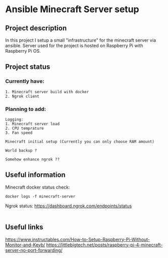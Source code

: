 # Ansible Minecraft Server setup
## Project description
In this project I setup a small "infrastructure" for the minecraft server via ansible.
Server used for the project is hosted on Raspberry Pi with Raspberry Pi OS.


## Project status
### Currently have:
~~~
1. Minecraft server build with docker
2. Ngrok client
~~~

### Planning to add:
~~~
Logging:
1. Minecraft server load
2. CPU temprature
3. Fan speed

Minecraft initial setup (Currently you can only choose RAM amount)

World backup ?

Somehow enhance ngrok ??
~~~


## Useful information
Minecraft docker status check: 
~~~
docker logs -f minecraft-server
~~~
Ngrok status: https://dashboard.ngrok.com/endpoints/status
<br /><br />

## Useful links
https://www.instructables.com/How-to-Setup-Raspberry-Pi-Without-Monitor-and-Keyb/
https://littlebigtech.net/posts/raspberry-pi-4-minecraft-server-no-port-forwarding/
